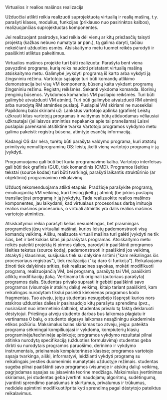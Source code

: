 Virtualios ir realios mašinos realizacija

Užduočiai atlikti reikia realizuoti suprojektuotą virtualią ir realią mašiną, t.y. parašyti klases, modulius, funkcijas (priklauso nuo pasirinktos kalbos), realizuojančias suprojektuotas komponentes.

Jei realizuojant pasirodys, kad reikia dėl vienų ar kitų priežasčių taisyti projektą (kažkas nebuvo numatyta ar pan.), tą galima daryti, tačiau nekeičiant užduoties esmės. Atsiskaitymo metu tuomet reikės parodyti ir paaiškinti atliktus pakeitimus.

Virtualios mašinos projekte turi būti realizuota:
Parašyta bent viena pavyzdinė programa, kurią reiks naudoti pristatant virtualią mašiną atsiskaitymo metu.
Galimybė įvykdyti programą iš karto arba vykdyti ją žingsniniu rėžimu.
Vartotojo sąsajoje turi būti komandų atlikimo demonstracija bei visų VM komponentų būsenų kaita vykdant programą žingsniniu režimu.
Registrų reikšmės.
Sekanti vykdoma komanda.
Išorinių įrenginių būsenos.
Vykdomos komandos VM puslapio reikšmės.
Turi būti galimybė atvaizduoti VM atmintį.
Turi būti galimybė atvaizduoti RM atmintį arba nurodytą RM atminties puslapį.
Puslapiai VM skiriami ne nuosekliai
Papildomų balai skiriami už:
Lankstus vartotojo aplinka (grafinė)
Leistų užkrauti kitas vartotojų programas ir valdymas būtų atiduodamas vėliausiai užkrautajai (jei laisvos atminties nepakanka apie tai pranešama)
Laisvi puslapiai parenkami atsitiktine tvarka
Vartotojo programos vykdymo metu galima pakeisti: registrų būsena, atimtyje esančią informaciją.

Kadangi OS dar nėra, turėtų būti parašyta valdymo programa, kuri atstotų primityvių nemultiprograminų OS: leistų įkelti vieną vartotojo programą ir ją įvykdyti.

Programuojama gali būti bet kuria programavimo kalba. Vartotojo interfeisas gali būti tiek grafinis (GUI), tiek komandinis (CMD). Programos išeities tekstai (source kodas) turi būti tvarkingi, parašyti laikantis struktūrinio (ar objektinio) programavimo reikalavimų.

Užduotį rekomenduojama atlikti etapais. Pradžioje parašykite programą, emuliuojančią VM veikimą, kuri tiesiog įkeltų į atmintį (be jokios puslapių transliacijos) programą ir ją įvykdytų. Tada realizuokite realios mašinos komponentes, jau laikydami, kad virtualaus procesoriaus darbą imituoja realios mašinos procesorius, o virtuali atmintis yra dalis realios mašinos vartotojo atminties.

Atsiskaitymui reikia parašyti kelias nesudėtingas, bet prasmingas programėles jūsų virtualiai mašinai, kurios leistų pademonstruoti visą komandų veikimą. Aišku, realizuota virtuali mašina turi galėti įvykdyti ne tik šias, bet ir bet kokias kitas jai parašytas programas. Atsiskaitymo metu reikės pateikti projektą iš pirmos dalies, parodyti ir paaiškinti programos išeities tekstus (source kodą), pademonstruoti ir paaiškinti jos veikimą, atsakyti į klausimus, susijusius tiek su dalykine sritimi ("kam reikalingas šis procesoriaus registras"), tiek realizacija ("ką daro ši funkcija"). Reikalaujama žinoti tiek dalykinės srities, tiek realizacines sąvokas, mokėti modifikuoti programą, realizuojančią VM, bei programą, parašytą tai VM, paaiškinti atliktų modifikacijų įtaką.
Vertinama tik originali (autoriaus parašyta) programos dalis. Studentas privalo suprasti ir gebėti paaiškinti savo programos (visumoje ir atskirų dalių) veikimą, kitaip tariant paaiškinti, kam reikalingas nurodytam tikslui pasiekti kiekvienas programos kodo fragmentas. Tuo atveju, jeigu studentas nesugebėjo išspręsti kurios nors atskiros užduoties dalies ir pasinaudojo kitų parašytu sprendimu (pvz., nusirašant nuo internetinio šaltinio), studentas privalo tą faktą deklaruoti dėstytojui. Priešingu atveju studento darbas bus laikomas plagiatu ir vertinamas 0 balų, o studento elgesys laikomas nesąžiningu akademinės etikos požiūriu.
Maksimalus balas skiriamas tuo atveju, jeigu:
pateikta programa sėkmingai kompiliuojasi ir vykdoma, kompiuterių klasių programinėje/techninėje aplinkoje;
programos vykdymo rezultatai pilnai atitinka nurodytą specifikaciją (užduoties formulavimą)
studentas geba dirbti su nurodytais programos paruošimo, derinimo ir vykdymo instrumentais, prieinamais kompiuterinėse klasėse;
programos vartotojo sąsaja tvarkinga, aiški, informatyvi, leidžianti vykdyti programą su reikalingais įvesties duomenimis numatytais užduotyje režimais.
studentas sugeba pilnai paaiškinti savo programos (visumoje ir atskirų dalių) veikimą, pagrįsdamas sąsajas su įsisavinta teorine medžiaga.
Maksimalus įvertinimas skiriamas, jei studentas geba
įvertinti naudojamų algoritmų, sudėtingumą,
įvardinti sprendimo panašumus ir skirtumus, privalumus ir trūkumus,
nedidele apimtimi modifikuoti/pritaikyti sprendimą pagal dėstytojo pateiktus reikalavimus.

